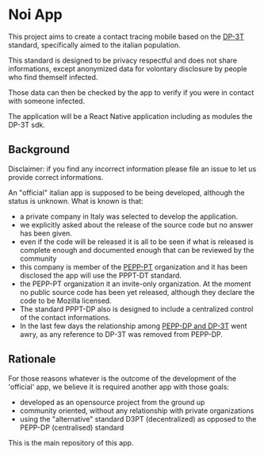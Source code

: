 # Noi App

This project aims to create a contact tracing mobile based on the [DP-3T](https://github.com/DP-3T) standard, specifically aimed to the italian population.

This standard is designed to be privacy respectful and does not share informations, except anonymized data for volontary disclosure by people who find themself infected.

Those data can then be checked by the app to verify if you were in contact with someone infected.

The application will  be a React Native application including as modules the DP-3T sdk.


## Background

Disclaimer: if you find any incorrect information please file an issue to let us provide correct informations.


An "official" italian app is supposed to be being developed, although the status is unknown. What is known is that:

- a private company in Italy was selected to develop the application.
- we explicitly asked about the release of the source code but no answer has been given.
- even if the code will be released it is all to be seen if what is released is complete enough and documented enough that can be reviewed by the community
- this company is member of the  [PEPP-PT](https://github.com/pepp-pt/pepp-pt-documentation) organization and it has been disclosed the app will use the PPPT-DT standard.
- the PEPP-PT organization it an invite-only organization.  At the moment no public source code has been yet released, although they declare the code to be Mozilla licensed.
- The standard PPPT-DP also is designed to include a centralized control of the contact informations.
- In the last few days the relationship among [PEPP-DP and DP-3T](https://twitter.com/mikarv/status/1250850682904760320?s=20) went awry, as any reference to DP-3T was removed from PEPP-DP.

## Rationale

For those reasons whatever is the outcome of the development of the 'official' app, we believe it is required another app with  those goals:

- developed as an opensource project from the ground up 
- community oriented, without any relationship with private organizations
- using the "alternative" standard D3PT (decentralized) as opposed to the PEPP-DP (centralised) standard

This is the main repository of this app.



